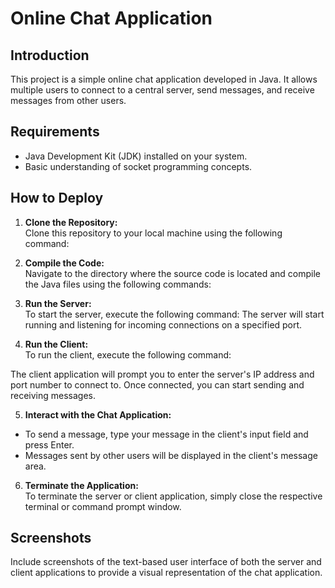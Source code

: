 # Online Chat Application

## Introduction
This project is a simple online chat application developed in Java. It allows multiple users to connect to a central server, send messages, and receive messages from other users.

## Requirements
- Java Development Kit (JDK) installed on your system.
- Basic understanding of socket programming concepts.

## How to Deploy

1. **Clone the Repository:**  
   Clone this repository to your local machine using the following command:

2. **Compile the Code:**  
Navigate to the directory where the source code is located and compile the Java files using the following commands:


3. **Run the Server:**  
To start the server, execute the following command:
The server will start running and listening for incoming connections on a specified port.

4. **Run the Client:**  
To run the client, execute the following command:

The client application will prompt you to enter the server's IP address and port number to connect to. Once connected, you can start sending and receiving messages.

5. **Interact with the Chat Application:**  
- To send a message, type your message in the client's input field and press Enter.
- Messages sent by other users will be displayed in the client's message area.

6. **Terminate the Application:**  
To terminate the server or client application, simply close the respective terminal or command prompt window.

## Screenshots
Include screenshots of the text-based user interface of both the server and client applications to provide a visual representation of the chat application.

